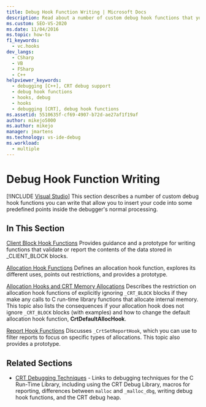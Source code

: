 ```yaml
---
title: Debug Hook Function Writing | Microsoft Docs
description: Read about a number of custom debug hook functions that you can write to let you insert your code into predefined points inside the debugger's normal processing.
ms.custom: SEO-VS-2020
ms.date: 11/04/2016
ms.topic: how-to
f1_keywords: 
  - vc.hooks
dev_langs: 
  - CSharp
  - VB
  - FSharp
  - C++
helpviewer_keywords: 
  - debugging [C++], CRT debug support
  - debug hook functions
  - hooks, debug
  - hooks
  - debugging [CRT], debug hook functions
ms.assetid: 5510635f-cf69-4907-b72d-ae27af1f19af
author: mikejo5000
ms.author: mikejo
manager: jmartens
ms.technology: vs-ide-debug
ms.workload: 
  - multiple
---
```

# Debug Hook Function Writing

 [!INCLUDE [Visual Studio](~/includes/applies-to-version/vs-not-mac.md)]
This section describes a number of custom debug hook functions you can write that allow you to insert your code into some predefined points inside the debugger's normal processing.

## In This Section
 [Client Block Hook Functions](../debugger/client-block-hook-functions.md)
 Provides guidance and a prototype for writing functions that validate or report the contents of the data stored in _CLIENT_BLOCK blocks.

 [Allocation Hook Functions](../debugger/allocation-hook-functions.md)
 Defines an allocation hook function, explores its different uses, points out restrictions, and provides a prototype.

 [Allocation Hooks and CRT Memory Allocations](../debugger/allocation-hooks-and-c-run-time-memory-allocations.md)
 Describes the restriction on allocation hook functions of explicitly ignoring `_CRT_BLOCK` blocks if they make any calls to C run-time library functions that allocate internal memory. This topic also lists the consequences if your allocation hook does not ignore `_CRT_BLOCK` blocks (with examples) and how to change the default allocation hook function, **CrtDefaultAllocHook**.

 [Report Hook Functions](../debugger/report-hook-functions.md)
 Discusses `_CrtSetReportHook`, which you can use to filter reports to focus on specific types of allocations. This topic also provides a prototype.

## Related Sections

- [CRT Debugging Techniques](../debugger/crt-debugging-techniques.md) - Links to debugging techniques for the C Run-Time Library, including using the CRT Debug Library, macros for reporting, differences between `malloc` and `_malloc_dbg`, writing debug hook functions, and the CRT debug heap.